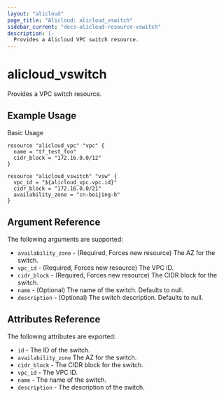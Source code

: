 ```yaml
---
layout: "alicloud"
page_title: "Alicloud: alicloud_vswitch"
sidebar_current: "docs-alicloud-resource-vswitch"
description: |-
  Provides a Alicloud VPC switch resource.
---
```


# alicloud\_vswitch

Provides a VPC switch resource.

## Example Usage

Basic Usage

```
resource "alicloud_vpc" "vpc" {
  name = "tf_test_foo"
  cidr_block = "172.16.0.0/12"
}

resource "alicloud_vswitch" "vsw" {
  vpc_id = "${alicloud_vpc.vpc.id}"
  cidr_block = "172.16.0.0/21"
  availability_zone = "cn-beijing-b"
}
```
## Argument Reference

The following arguments are supported:

* `availability_zone` - (Required, Forces new resource) The AZ for the switch.
* `vpc_id` - (Required, Forces new resource) The VPC ID.
* `cidr_block` - (Required, Forces new resource) The CIDR block for the switch.
* `name` - (Optional) The name of the switch. Defaults to null.
* `description` - (Optional) The switch description. Defaults to null.

## Attributes Reference

The following attributes are exported:

* `id` - The ID of the switch.
* `availability_zone` The AZ for the switch.
* `cidr_block` - The CIDR block for the switch.
* `vpc_id` - The VPC ID.
* `name` - The name of the switch.
* `description` - The description of the switch.
